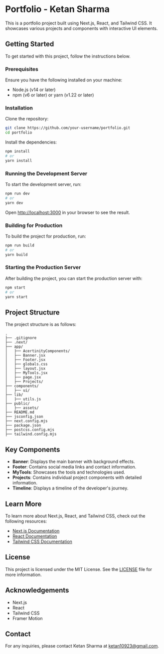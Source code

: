 # Portfolio - Ketan Sharma

This is a portfolio project built using Next.js, React, and Tailwind CSS. It showcases various projects and components with interactive UI elements.

## Getting Started

To get started with this project, follow the instructions below.

### Prerequisites

Ensure you have the following installed on your machine:

- Node.js (v14 or later)
- npm (v6 or later) or yarn (v1.22 or later)

### Installation

Clone the repository:

```bash
git clone https://github.com/your-username/portfolio.git
cd portfolio
```

Install the dependencies:

```bash
npm install
# or
yarn install
```

### Running the Development Server

To start the development server, run:

```bash
npm run dev
# or
yarn dev
```

Open [http://localhost:3000](http://localhost:3000) in your browser to see the result.

### Building for Production

To build the project for production, run:

```bash
npm run build
# or
yarn build
```

### Starting the Production Server

After building the project, you can start the production server with:

```bash
npm start
# or
yarn start
```

## Project Structure

The project structure is as follows:

```
.
├── .gitignore
├── .next/
├── app/
│   ├── AcertinityComponents/
│   ├── Banner.jsx
│   ├── Footer.jsx
│   ├── globals.css
│   ├── layout.jsx
│   ├── MyTools.jsx
│   ├── page.jsx
│   ├── Projects/
├── components/
│   ├── ui/
├── lib/
│   ├── utils.js
├── public/
│   ├── assets/
├── README.md
├── jsconfig.json
├── next.config.mjs
├── package.json
├── postcss.config.mjs
├── tailwind.config.mjs
```

## Key Components

- **Banner**: Displays the main banner with background effects.
- **Footer**: Contains social media links and contact information.
- **MyTools**: Showcases the tools and technologies used.
- **Projects**: Contains individual project components with detailed information.
- **Timeline**: Displays a timeline of the developer's journey.

## Learn More

To learn more about Next.js, React, and Tailwind CSS, check out the following resources:

- [Next.js Documentation](https://nextjs.org/docs)
- [React Documentation](https://reactjs.org/docs/getting-started.html)
- [Tailwind CSS Documentation](https://tailwindcss.com/docs)

## License

This project is licensed under the MIT License. See the [LICENSE](LICENSE) file for more information.

## Acknowledgements

- Next.js
- React
- Tailwind CSS
- Framer Motion

## Contact

For any inquiries, please contact Ketan Sharma at [ketan10923@gmail.com](mailto:ketan10923@gmail.com).